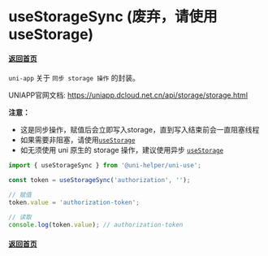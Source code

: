 # useStorageSync (废弃，请使用 useStorage)

#### [返回首页](../../README.md)

`uni-app` 关于 `同步 storage 操作` 的封装。

UNIAPP官网文档: <https://uniapp.dcloud.net.cn/api/storage/storage.html>

**注意：**

- 这是同步操作，赋值后会立即写入storage，直到写入结束前会一直阻塞线程
- 如果需要非阻塞，请使用[`useStorage`](../useStorage/readme.md)
- 如无须使用 uni 原生的 storage 操作，建议使用异步 [`useStorage`](../useStorage/readme.md)

```typescript
import { useStorageSync } from '@uni-helper/uni-use';

const token = useStorageSync('authorization', '');

// 赋值
token.value = 'authorization-token';

// 读取
console.log(token.value); // authorization-token

```

#### [返回首页](../../README.md)
